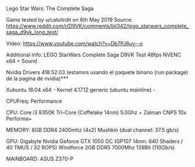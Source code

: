 Lego Star Wars: The Complete Saga

Game tested by u/catulirdit on 6th May 2019
Source:
https://www.reddit.com/r/D9VK/comments/bli342/lego_starwars_complete_saga_d9vk_long_test/

Video:
https://www.youtube.com/watch?v=Db7PJ6uy--o

Additional info:
LEGO StarWars Complete Saga D9VK Test 48fps NVENC x64 + Sound

Nvidia Drivers 418.52.03 (estamos usando el paquete binario (run package) de la pagina de nvidia)***

Xubuntu 18.04 x64 - Kernel 4.17.12 generic (ubuntu mainline) -

CPUFreq: Performance

CPU: Core i3 8350K Tri-Core (Coffelake 14nm) 5.0Ghz + Zalman CNPS 10x Performa+

MEMORY: 8GB DDR4 2400mhz (4x2) Mushkin (dual channel: 37.5 gb/s)

GPU: Gigabyte Nvidia Geforce GTX 1050 OC (GP107 14nm: 640 Shaders / 40 TMUS / 32 ROPS) Windforce 2GB DDR5 7000Mhz 128Bit (110Gb/s)

MAINBOARD: ASUS Z370-P
